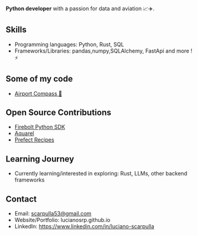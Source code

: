 
**Python developer** with a passion for data and aviation 📈✈️.

## Skills

* Programming languages: Python, Rust, SQL
* Frameworks/Libraries: pandas,numpy,SQLAlchemy, FastApi and more ! ⚡

## Some of my code
- [Airport Compass 🧭](https://github.com/lucianosrp/airport-compass)


## Open Source Contributions

* [Firebolt Python SDK](https://github.com/firebolt-db/firebolt-python-sdk)
* [Aquarel](https://github.com/lgienapp/aquarel)
* [Prefect Recipes](https://github.com/PrefectHQ/prefect-recipes)


## Learning Journey

* Currently learning/interested in exploring: Rust, LLMs, other backend frameworks

## Contact

* Email: scarpulla53@gmail.com
* Website/Portfolio: lucianosrp.github.io
* LinkedIn: https://www.linkedin.com/in/luciano-scarpulla

